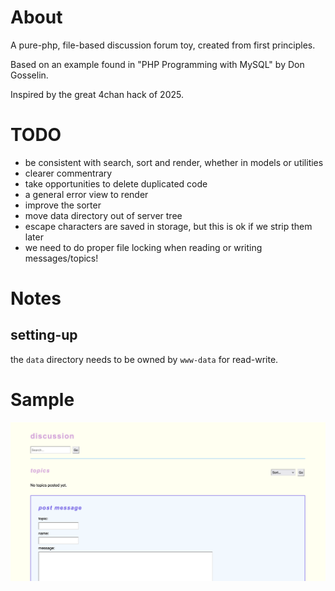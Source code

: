 # About

A pure-php, file-based discussion forum toy, created from first principles.

Based on an example found in "PHP Programming with MySQL" by Don Gosselin.

Inspired by the great 4chan hack of 2025.

# TODO

- be consistent with search, sort and render, whether in models or utilities
- clearer commentrary
- take opportunities to delete duplicated code
- a general error view to render
- improve the sorter
- move data directory out of server tree
- escape characters are saved in storage, but this is ok if we strip them
  later
- we need to do proper file locking when reading or writing messages/topics!


# Notes

## setting-up

the `data` directory needs to be owned by `www-data` for read-write.

# Sample

<img src="sample.png" alt="example sample of 'discussion' homepage"
title="example sample" />
